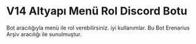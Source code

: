 # V14 Altyapı Menü Rol Discord Botu

Bot aracılığıyla menü ile rol verebilirsiniz. iyi kullanımlar. 
Bu Bot Erenarius Arşiv aracılığı ile sunulmuştur.

